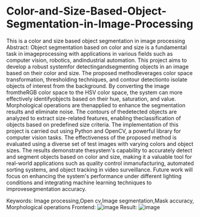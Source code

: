 # Color-and-Size-Based-Object-Segmentation-in-Image-Processing
This is a color and size based object segmentation in image processing
Abstract:
Object segmentation based on color and size is a fundamental task in imageprocessing with applications in various fields such as computer vision, robotics, andindustrial automation. This project aims to develop a robust systemfor detectingandsegmenting objects in an image based on their color and size. The proposed methodleverages color space transformation, thresholding techniques, and contour detectionto isolate objects of interest from the background. By converting the image fromtheRGB color space to the HSV color space, the system can more effectively identifyobjects based on their hue, saturation, and value. Morphological operations are thenapplied to enhance the segmentation results and eliminate noise. The contours of thedetected objects are analyzed to extract size-related features, enabling theclassification of objects based on predefined size criteria. The implementation of this project is carried out using Python and OpenCV, a powerful library for computer vision tasks. The effectiveness of the proposed method is evaluated using a diverse set of test images with varying colors and object sizes. The results demonstrate thesystem's capability to accurately detect and segment objects based on color and size, making it a valuable tool for real-world applications such as quality control inmanufacturing, automated sorting systems, and object tracking in video surveillance. Future work will focus on enhancing the system's performance under different
lighting conditions and integrating machine learning techniques to improvesegmentation accuracy. 

Keywords: Image processing,Open cv,Image segmentation,Mask accuracy, Morphological operations
Frontend:
![image](https://github.com/user-attachments/assets/bb268522-93da-461d-b69e-0e7912915d9b)
Result:
![image](https://github.com/user-attachments/assets/54096ccd-bb90-4d6c-9101-7ad0fbe180c8)
